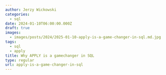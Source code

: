 ```yaml
---
author: Jerzy Wickowski
categories:
  - sql
date: 2024-01-10T06:00:00.000Z
draft: true
images:
  - images/posts/2024/2025-01-10-apply-is-a-game-changer-in-sql.md.jpg
tags:
  - sql
  - apply
title: Why APPLY is a gamechanger in SQL
type: regular
url: apply-is-a-game-changer-in-sql
---
```



